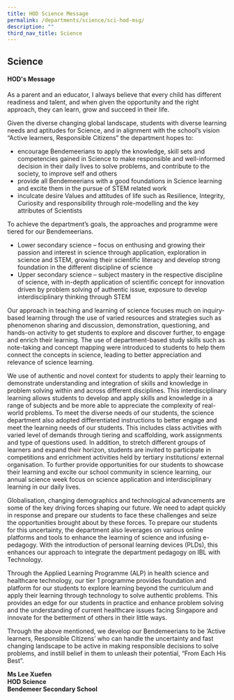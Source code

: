 ```yaml
---
title: HOD Science Message
permalink: /departments/science/sci-hod-msg/
description: ""
third_nav_title: Science
---
```

## **Science**

#### HOD's Message

As a parent and an educator, I always believe that every child has different readiness and talent, and when given the opportunity and the right approach, they can learn, grow and succeed in their life.

Given the diverse changing global landscape, students with diverse learning needs and aptitudes for Science, and in alignment with the school’s vision “Active learners, Responsible Citizens” the department hopes to:

* encourage Bendemeerians to apply the knowledge, skill sets and competencies gained in Science to make responsible and well-informed decision in their daily lives to solve problems, and contribute to the society, to improve self and others
* provide all Bendemeerians with a good foundations in Science learning and excite them in the pursue of STEM related work
* inculcate desire Values and attitudes of life such as Resilience, Integrity, Curiosity and responsibility through role-modelling and the key attributes of Scientists

To achieve the department’s goals, the approaches and programme were tiered for our Bendemeerians.

* Lower secondary science – focus on enthusing and growing their passion and interest in science through application, exploration in science and STEM, growing their scientific literacy and develop strong foundation in the different discipline of science
* Upper secondary science – subject mastery in the respective discipline of science, with in-depth application of scientific concept for innovation driven by problem solving of authentic issue, exposure to develop interdisciplinary thinking through STEM

Our approach in teaching and learning of science focuses much on inquiry-based learning through the use of varied resources and strategies such as phenomenon sharing and discussion, demonstration, questioning, and hands-on activity to get students to explore and discover further, to engage and enrich their learning. The use of department-based study skills such as note-taking and concept mapping were introduced to students to help them connect the concepts in science, leading to better appreciation and relevance of science learning.

We use of authentic and novel context for students to apply their learning to demonstrate understanding and integration of skills and knowledge in problem solving within and across different disciplines. This interdisciplinary learning allows students to develop and apply skills and knowledge in a range of subjects and be more able to appreciate the complexity of real-world problems. To meet the diverse needs of our students, the science department also adopted differentiated instructions to better engage and meet the learning needs of our students. This includes class activities with varied level of demands through tiering and scaffolding, work assignments and type of questions used. In addition, to stretch different groups of learners and expand their horizon, students are invited to participate in competitions and enrichment activities held by tertiary institutions/ external organisation. To further provide opportunities for our students to showcase their learning and excite our school community in science learning, our annual science week focus on science application and interdisciplinary learning in our daily lives.

Globalisation, changing demographics and technological advancements are some of the key driving forces shaping our future. We need to adapt quickly in response and prepare our students to face these challenges and seize the opportunities brought about by these forces. To prepare our students for this uncertainty, the department also leverages on various online platforms and tools to enhance the learning of science and infusing e-pedagogy. With the introduction of personal learning devices (PLDs), this enhances our approach to integrate the department pedagogy on IBL with Technology.

Through the Applied Learning Programme (ALP) in health science and healthcare technology, our tier 1 programme provides foundation and platform for our students to explore learning beyond the curriculum and apply their learning through technology to solve authentic problems. This provides an edge for our students in practice and enhance problem solving and the understanding of current healthcare issues facing Singapore and innovate for the betterment of others in their little ways.

Through the above mentioned, we develop our Bendemeerians to be ‘Active learners, Responsible Citizens’ who can handle the uncertainty and fast changing landscape to be active in making responsible decisions to solve problems, and instill belief in them to unleash their potential, “From Each His Best”.


**Ms Lee Xuefen <br>
HOD Science <br>
Bendemeer Secondary School**